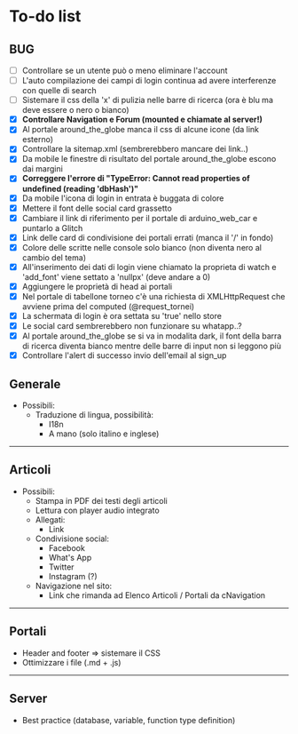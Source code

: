 # To-do list

## BUG

- [ ] Controllare se un utente può o meno eliminare l'account
- [ ] L'auto compilazione dei campi di login continua ad avere interferenze con quelle di search
- [ ] Sistemare il css della 'x' di pulizia nelle barre di ricerca (ora è blu ma deve essere o nero o bianco)
- [x] **Controllare Navigation e Forum (mounted e chiamate al server!)**
- [x] Al portale around_the_globe manca il css di alcune icone (da link esterno)
- [x] Controllare la sitemap.xml (sembrerebbero mancare dei link..)
- [x] Da mobile le finestre di risultato del portale around_the_globe escono dai margini
- [x] **Correggere l'errore di "TypeError: Cannot read properties of undefined (reading 'dbHash')"**
- [x] Da mobile l'icona di login in entrata è buggata di colore
- [x] Mettere il font delle social card grassetto
- [x] Cambiare il link di riferimento per il portale di arduino_web_car e puntarlo a Glitch
- [x] Link delle card di condivisione dei portali errati (manca il '/' in fondo)
- [x] Colore delle scritte nelle console solo bianco (non diventa nero al cambio del tema)
- [x] All'inserimento dei dati di login viene chiamato la proprieta di watch e 'add_font' viene settato a 'nullpx' (deve andare a 0)
- [x] Aggiungere le proprietà di head ai portali
- [x] Nel portale di tabellone torneo c'è una richiesta di XMLHttpRequest che avviene prima del computed (@request_tornei)
- [x] La schermata di login è ora settata su 'true' nello store
- [x] Le social card sembrerebbero non funzionare su whatapp..?
- [x] Al portale around_the_globe se si va in modalita dark, il font della barra di ricerca diventa bianco mentre delle barre di input non si leggono più
- [x] Controllare l'alert di successo invio dell'email al sign_up

## Generale

- Possibili:
  - Traduzione di lingua, possibilità:
    - I18n
    - A mano (solo italino e inglese)

---

## Articoli

- Possibili:
  - Stampa in PDF dei testi degli articoli
  - Lettura con player audio integrato
  - Allegati:
    - Link
  - Condivisione social:
    - Facebook
    - What's App
    - Twitter
    - Instagram (?)
  - Navigazione nel sito:
    - Link che rimanda ad Elenco Articoli / Portali da cNavigation

---

## Portali

- Header and footer => sistemare il CSS
- Ottimizzare i file (.md + .js)

---

## Server

- Best practice (database, variable, function type definition)

